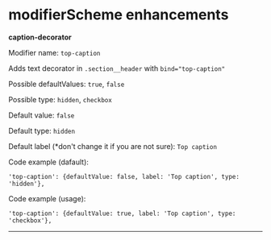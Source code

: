 # modifierScheme enhancements

**caption-decorator**

Modifier name: `top-caption`

Adds text decorator in `.section__header` with `bind="top-caption"`

Possible defaultValues: `true`, `false`

Possible type: `hidden`, `checkbox`

Default value: `false`

Default type: `hidden`

Default label (*don't change it if you are not sure): `Top caption`

Code example (dafault):
```
'top-caption': {defaultValue: false, label: 'Top caption', type: 'hidden'},
```
Code example (usage):
```
'top-caption': {defaultValue: true, label: 'Top caption', type: 'checkbox'},
```
----------